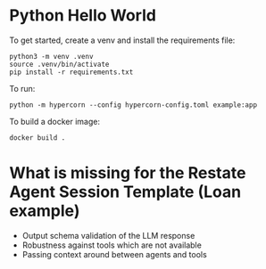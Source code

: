 # Python Hello World

To get started, create a venv and install the requirements file:

```shell
python3 -m venv .venv
source .venv/bin/activate
pip install -r requirements.txt
```

To run:

```shell
python -m hypercorn --config hypercorn-config.toml example:app 
```

To build a docker image:

```shell
docker build .
```












# What is missing for the Restate Agent Session Template (Loan example)
- Output schema validation of the LLM response
- Robustness against tools which are not available
- Passing context around between agents and tools